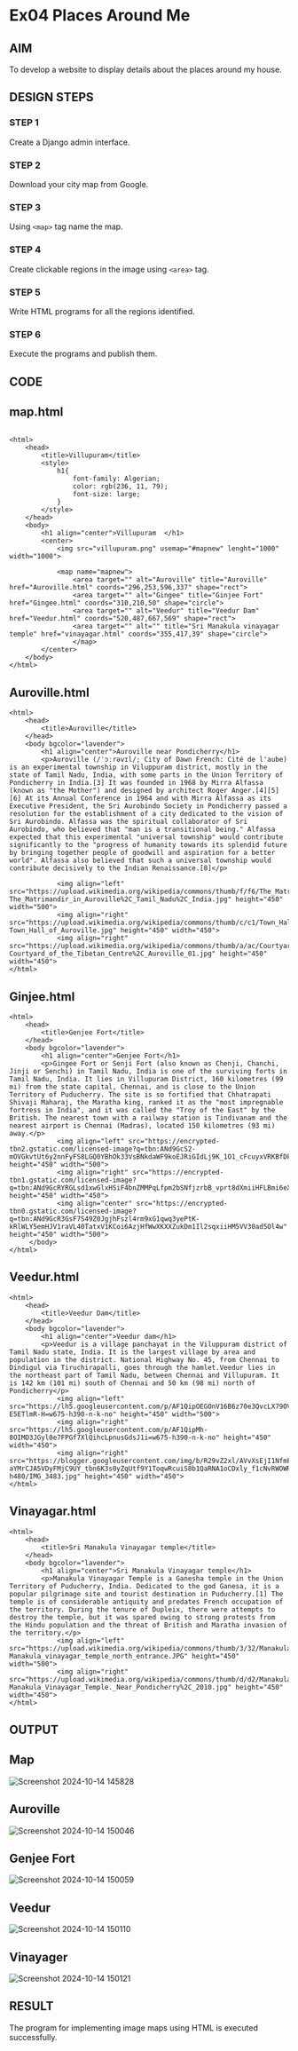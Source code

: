 # Ex04 Places Around Me

## AIM
To develop a website to display details about the places around my house.

## DESIGN STEPS

### STEP 1
Create a Django admin interface.

### STEP 2
Download your city map from Google.

### STEP 3
Using ```<map>``` tag name the map.

### STEP 4
Create clickable regions in the image using ```<area>``` tag.

### STEP 5
Write HTML programs for all the regions identified.

### STEP 6
Execute the programs and publish them.

## CODE
## map.html
```

<html>
    <head>
        <title>Villupuram</title>
        <style>
            h1{
                font-family: Algerian;
                color: rgb(236, 11, 79);
                font-size: large;
            }
        </style>
    </head>
    <body>
        <h1 align="center">Villupuram  </h1>
        <center>
            <img src="villupuram.png" usemap="#mapnew" lenght="1000" width="1000">
            
            <map name="mapnew">
                <area target="" alt="Auroville" title="Auroville" href="Auroville.html" coords="296,253,596,337" shape="rect">
                <area target="" alt="Gingee" title="Ginjee Fort" href="Gingee.html" coords="310,210,50" shape="circle">
                <area target="" alt="Veedur" title="Veedur Dam" href="Veedur.html" coords="520,487,667,569" shape="rect">
                <area target="" alt="" title="Sri Manakula vinayagar temple" href="vinayagar.html" coords="355,417,39" shape="circle">
                </map> 
        </center> 
    </body>
</html>
```
## Auroville.html
```
<html>
    <head>
        <title>Auroville</title>
    </head>
    <body bgcolor="lavender">
        <h1 align="center">Auroville near Pondicherry</h1>
        <p>Auroville (/ˈɔːrəvɪl/; City of Dawn French: Cité de l'aube) is an experimental township in Viluppuram district, mostly in the state of Tamil Nadu, India, with some parts in the Union Territory of Pondicherry in India.[3] It was founded in 1968 by Mirra Alfassa (known as "the Mother") and designed by architect Roger Anger.[4][5][6] At its Annual Conference in 1964 and with Mirra Alfassa as its Executive President, the Sri Aurobindo Society in Pondicherry passed a resolution for the establishment of a city dedicated to the vision of Sri Aurobindo. Alfassa was the spiritual collaborator of Sri Aurobindo, who believed that "man is a transitional being." Alfassa expected that this experimental "universal township" would contribute significantly to the "progress of humanity towards its splendid future by bringing together people of goodwill and aspiration for a better world". Alfassa also believed that such a universal township would contribute decisively to the Indian Renaissance.[8]</p>
        
            <img align="left" src="https://upload.wikimedia.org/wikipedia/commons/thumb/f/f6/The_Matrimandir_in_Auroville%2C_Tamil_Nadu%2C_India.jpg/330px-The_Matrimandir_in_Auroville%2C_Tamil_Nadu%2C_India.jpg" height="450" width="500">
            <img align="right" src="https://upload.wikimedia.org/wikipedia/commons/thumb/c/c1/Town_Hall_of_Auroville.jpg/375px-Town_Hall_of_Auroville.jpg" height="450" width="450">
            <img align="right" src="https://upload.wikimedia.org/wikipedia/commons/thumb/a/ac/Courtyard_of_the_Tibetan_Centre%2C_Auroville_01.jpg/330px-Courtyard_of_the_Tibetan_Centre%2C_Auroville_01.jpg" height="450" width="450">
</html>
```
## Ginjee.html
```
<html>
    <head>
        <title>Genjee Fort</title>
    </head>
    <body bgcolor="lavender">
        <h1 align="center">Genjee Fort</h1>
        <p>Gingee Fort or Senji Fort (also known as Chenji, Chanchi, Jinji or Senchi) in Tamil Nadu, India is one of the surviving forts in Tamil Nadu, India. It lies in Villupuram District, 160 kilometres (99 mi) from the state capital, Chennai, and is close to the Union Territory of Puducherry. The site is so fortified that Chhatrapati Shivaji Maharaj, the Maratha king, ranked it as the "most impregnable fortress in India", and it was called the "Troy of the East" by the British. The nearest town with a railway station is Tindivanam and the nearest airport is Chennai (Madras), located 150 kilometres (93 mi) away.</p>
            <img align="left" src="https://encrypted-tbn2.gstatic.com/licensed-image?q=tbn:ANd9GcS2-mOVGkvtUt6y2nnFyFS8LGQ0YBhOk33VsBNkdaWF9koEJRiGIdLj9K_1O1_cFcuyxVRKBfDkQivAvajvmH0cf2cRvplNxMPoxDT_0g" height="450" width="500">
            <img align="right" src="https://encrypted-tbn1.gstatic.com/licensed-image?q=tbn:ANd9GcRYRGLsd1xwGlxHSiF4bnZMMPqLfpm2bSNfjzrbB_vprt8dXmiiHFLBmi6eXsDm_R9_ofaxjDtrwm6TAFfWSbAK_DtPbGLTqnvUM5IXsQ" height="450" width="450">
            <img align="center" src="https://encrypted-tbn0.gstatic.com/licensed-image?q=tbn:ANd9GcR3GsF7S49Z0JgjhFszl4rm9xG1qwq3yePtK-kRlWLY5emHJV1raVL40TatxV1KCoi6AzjHfWwXKXXZukDm1Il2sqxiiHM5VV30ad5Ol4w" height="450" width="500">
     </body>
</html>
```
## Veedur.html
```
<html>
    <head>
        <title>Veedur Dam</title>
    </head>
    <body bgcolor="lavender">
        <h1 align="center">Veedur dam</h1>
        <p>Veedur is a village panchayat in the Viluppuram district of Tamil Nadu state, India. It is the largest village by area and population in the district. National Highway No. 45, from Chennai to Dindigul via Tiruchirapalli, goes through the hamlet.Veedur lies in the northeast part of Tamil Nadu, between Chennai and Villupuram. It is 142 km (101 mi) south of Chennai and 50 km (98 mi) north of Pondicherry</p>
            <img align="left" src="https://lh5.googleusercontent.com/p/AF1QipOEGOnV16B6z70e3QvcLX79OVPFMR-E5ETlmR-H=w675-h390-n-k-no" height="450" width="500">
            <img align="right" src="https://lh5.googleusercontent.com/p/AF1QipMh-8OIMD3JGyl0e7FPGf7XlQihcLpnusGdsJ1i=w675-h390-n-k-no" height="450" width="450">
            <img align="right" src="https://blogger.googleusercontent.com/img/b/R29vZ2xl/AVvXsEjI1NfmF2egbeGQdGvyQ7ndbcvEQ-aYMrCJA5VDyFMjC9UY_tbn6K3s0yZqUtf9Y1ToqwRcuiS8b1QaRNA1oCDxly_f1cNvRWOWRkXm_QdnTrKtn4muu14I4_2PZnOw8LxYBVOwDw/w640-h480/IMG_3483.jpg" height="450" width="450">
</html>
```
## Vinayagar.html
```
<html>
    <head>
        <title>Sri Manakula Vinayagar temple</title>
    </head>
    <body bgcolor="lavender">
        <h1 align="center">Sri Manakula Vinayagar temple</h1>
        <p>Manakula Vinayagar Temple is a Ganesha temple in the Union Territory of Puducherry, India. Dedicated to the god Ganesa, it is a popular pilgrimage site and tourist destination in Puducherry.[1] The temple is of considerable antiquity and predates French occupation of the territory. During the tenure of Dupleix, there were attempts to destroy the temple, but it was spared owing to strong protests from the Hindu population and the threat of British and Maratha invasion of the territory.</p>
            <img align="left" src="https://upload.wikimedia.org/wikipedia/commons/thumb/3/32/Manakula_vinayagar_temple_north_entrance.JPG/330px-Manakula_vinayagar_temple_north_entrance.JPG" height="450" width="500">
            <img align="right" src="https://upload.wikimedia.org/wikipedia/commons/thumb/d/d2/Manakula_Vinayagar_Temple._Near_Pondicherry%2C_2010.jpg/450px-Manakula_Vinayagar_Temple._Near_Pondicherry%2C_2010.jpg" height="450" width="450">
</html>
```
## OUTPUT
## Map
![Screenshot 2024-10-14 145828](https://github.com/user-attachments/assets/09a6b19b-8df0-400c-a596-51d48cfa4296)

## Auroville
![Screenshot 2024-10-14 150046](https://github.com/user-attachments/assets/ca7a840e-7f86-4706-bce5-6087a804a7ed)
## Genjee Fort
![Screenshot 2024-10-14 150059](https://github.com/user-attachments/assets/8c872e3c-cb36-4a59-a580-37a7ab00d45b)
## Veedur
![Screenshot 2024-10-14 150110](https://github.com/user-attachments/assets/8ba3fd4d-3872-4f45-a2fc-6ed4bba34b68)
## Vinayager
![Screenshot 2024-10-14 150121](https://github.com/user-attachments/assets/9e35b677-dc42-4e47-b483-fdead00b9d93)












## RESULT
The program for implementing image maps using HTML is executed successfully.
